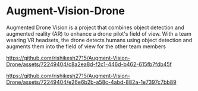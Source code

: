 # Augment-Vision-Drone
Augmented Drone Vision is a project that combines object detection and augmented reality (AR) to enhance a drone pilot's field of view. With a team wearing VR headsets, the drone detects humans using object detection and augments them into the field of view for the other team members

https://github.com/rishikesh2715/Augment-Vision-Drone/assets/72249404/c8a2ea8d-f2c1-446d-b462-615fb7fdb45f



https://github.com/rishikesh2715/Augment-Vision-Drone/assets/72249404/e26e6b2b-a58c-4abd-882a-1e7397c7bb89

